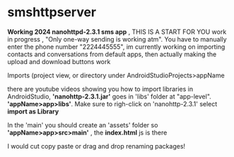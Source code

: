 # smshttpserver
**Working 2024 nanohttpd-2.3.1 sms app** , THIS IS A START FOR YOU work in progress , "Only one-way sending is working atm". You have to manually enter the phone number "2224445555", im currently working on importing contacts and conversations from default apps, then actually making the upload and download buttons work

Imports (project view, or directory under AndroidStudioProjects>appName

there are youtube videos showing you how to import libraries in AndroidStudio, **'nanohttp-2.3.1.jar'** goes in 'libs' folder at "app-level". **'appName>app>libs'**. Make sure to righ-click on 'nanohttp-2.3.1' select **import as Library**

In the 'main' you should create an 'assets' folder so **'appName>app>src>main'** , the **index.html** js is there

I would cut copy paste or drag and drop renaming packages!
